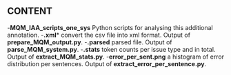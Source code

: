 CONTENT
--------
-**MQM_IAA_scripts_one_sys**  Python scripts for analysing this additional annotation.
-**.xml*** convert the csv file into xml format. Output of **prepare_MQM_output.py**.
-**.parsed** parsed file. Output of **parse_MQM_system.py**.
-**.stats**  token counts per issue type and in total. Output of **extract_MQM_stats.py**.
-**error_per_sent.png**  a histogram of error distribution per sentences. Output of **extract_error_per_sentence.py**.

